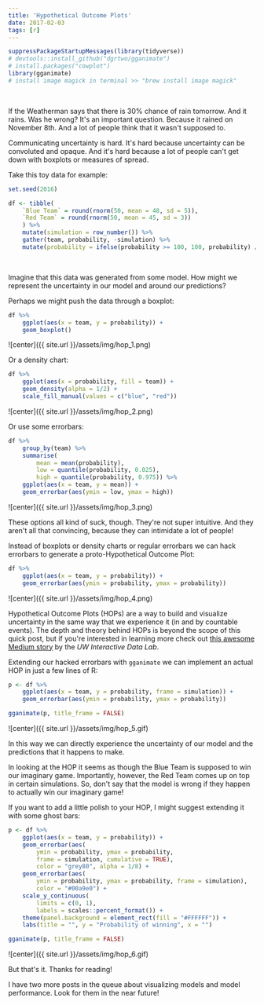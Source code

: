 ```yaml
---
title: 'Hypothetical Outcome Plots'
date: 2017-02-03
tags: [r]
---
```


``` r
suppressPackageStartupMessages(library(tidyverse))
# devtools::install_github("dgrtwo/gganimate")
# install.packages("cowplot")
library(gganimate)
# install image magick in terminal >> "brew install image magick"
```
<br>

If the Weatherman says that there is 30% chance of rain tomorrow. And it rains. Was he wrong? It's an important question. Because it rained on November 8th. And a lot of people think that it wasn't supposed to.

Communicating uncertainty is hard. It's hard because uncertainty can be convoluted and opaque. And it's hard because a lot of people can't get down with boxplots or measures of spread.

Take this toy data for example:

``` r
set.seed(2016)

df <- tibble(
    `Blue Team` = round(rnorm(50, mean = 48, sd = 5)), 
    `Red Team` = round(rnorm(50, mean = 45, sd = 3))
    ) %>% 
    mutate(simulation = row_number()) %>% 
    gather(team, probability, -simulation) %>% 
    mutate(probability = ifelse(probability >= 100, 100, probability) / 100)
```
<br>

Imagine that this data was generated from some model. How might we represent the uncertainty in our model and around our predictions?

Perhaps we might push the data through a boxplot:

``` r
df %>% 
    ggplot(aes(x = team, y = probability)) +
    geom_boxplot()
```

![center]({{ site.url }}/assets/img/hop_1.png)

Or a density chart:

``` r
df %>% 
    ggplot(aes(x = probability, fill = team)) + 
    geom_density(alpha = 1/2) + 
    scale_fill_manual(values = c("blue", "red"))
```

![center]({{ site.url }}/assets/img/hop_2.png)

Or use some errorbars:

``` r
df %>% 
    group_by(team) %>% 
    summarise(
        mean = mean(probability), 
        low = quantile(probability, 0.025),
        high = quantile(probability, 0.975)) %>% 
    ggplot(aes(x = team, y = mean)) +
    geom_errorbar(aes(ymin = low, ymax = high))
```

![center]({{ site.url }}/assets/img/hop_3.png)

These options all kind of suck, though. They're not super intuitive. And they aren't all that convincing, because they can intimidate a lot of people!

Instead of boxplots or density charts or regular errorbars we can hack errorbars to generate a proto-Hypothetical Outcome Plot:

``` r
df %>% 
    ggplot(aes(x = team, y = probability)) +
    geom_errorbar(aes(ymin = probability, ymax = probability))
```

![center]({{ site.url }}/assets/img/hop_4.png)

Hypothetical Outcome Plots (HOPs) are a way to build and visualize uncertainty in the same way that we experience it (in and by countable events). The depth and theory behind HOPs is beyond the scope of this quick post, but if you're interested in learning more check out [this awesome Medium story](https://medium.com/hci-design-at-uw/hypothetical-outcomes-plots-experiencing-the-uncertain-b9ea60d7c740#.taennvi6g) by the *UW Interactive Data Lab*.

Extending our hacked errorbars with `gganimate` we can implement an actual HOP in just a few lines of R:

``` r
p <- df %>% 
    ggplot(aes(x = team, y = probability, frame = simulation)) +
    geom_errorbar(aes(ymin = probability, ymax = probability))

gganimate(p, title_frame = FALSE)
```

![center]({{ site.url }}/assets/img/hop_5.gif)

In this way we can directly experience the uncertainty of our model and the predictions that it happens to make.

In looking at the HOP it seems as though the Blue Team is supposed to win our imaginary game. Importantly, however, the Red Team comes up on top in certain simulations. So, don't say that the model is wrong if they happen to actually win our imaginary game!

If you want to add a little polish to your HOP, I might suggest extending it with some ghost bars:

``` r
p <- df %>%
    ggplot(aes(x = team, y = probability)) +
    geom_errorbar(aes(
        ymin = probability, ymax = probability, 
        frame = simulation, cumulative = TRUE), 
        color = "grey80", alpha = 1/8) +
    geom_errorbar(aes(
        ymin = probability, ymax = probability, frame = simulation), 
        color = "#00a9e0") +
    scale_y_continuous(
        limits = c(0, 1), 
        labels = scales::percent_format()) +
    theme(panel.background = element_rect(fill = "#FFFFFF")) +
    labs(title = "", y = "Probability of winning", x = "")

gganimate(p, title_frame = FALSE)
```

![center]({{ site.url }}/assets/img/hop_6.gif)

But that's it. Thanks for reading!

I have two more posts in the queue about visualizing models and model performance. Look for them in the near future!
